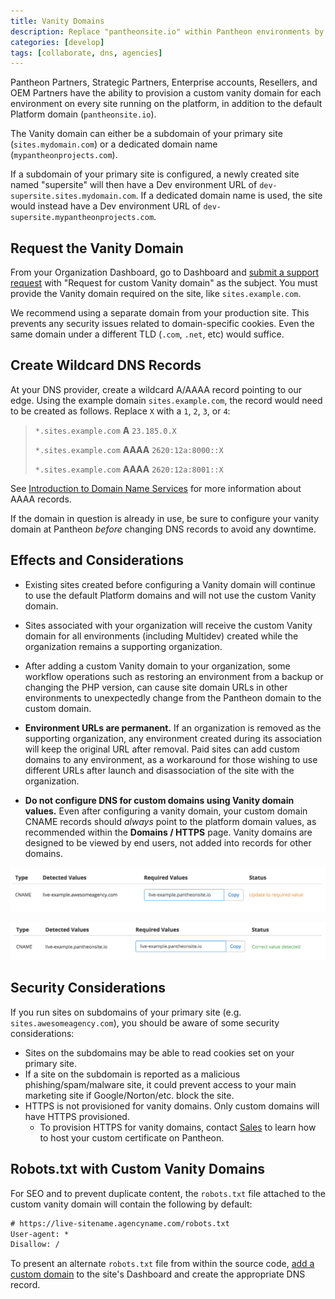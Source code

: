 ```yaml
---
title: Vanity Domains
description: Replace "pantheonsite.io" within Pantheon environments by adding a custom vanity domain.
categories: [develop]
tags: [collaborate, dns, agencies]
---
```


Pantheon Partners, Strategic Partners, Enterprise accounts, Resellers, and OEM Partners have the ability to provision a custom vanity domain for each environment on every site running on the platform, in addition to the default Platform domain (`pantheonsite.io`).

The Vanity domain can either be a subdomain of your primary site (`sites.mydomain.com`) or a dedicated domain name (`mypantheonprojects.com`).

If a subdomain of your primary site is configured, a newly created site named "supersite" will then have a Dev environment URL of `dev-supersite.sites.mydomain.com`. If a dedicated domain name is used, the site would instead have a Dev environment URL of `dev-supersite.mypantheonprojects.com`.

<Partial file="secure-only-tlds.md" />

## Request the Vanity Domain

From your Organization Dashboard, go to Dashboard and [submit a support request](/support) with "Request for custom Vanity domain" as the subject. You must provide the Vanity domain required on the site, like `sites.example.com`.

<Alert title="Note" type="info">

We recommend using a separate domain from your production site. This prevents any security issues related to domain-specific cookies. Even the same domain under a different TLD (`.com`, `.net`, etc) would suffice.

</Alert>

## Create Wildcard DNS Records

At your DNS provider, create a wildcard A/AAAA record pointing to our edge. Using the example domain `sites.example.com`, the record would need to be created as follows. Replace `X` with a `1`, `2`, `3`, or `4`:

> `*.sites.example.com` **A** `23.185.0.X`
>
> `*.sites.example.com` **AAAA** `2620:12a:8000::X`
>
> `*.sites.example.com` **AAAA** `2620:12a:8001::X`

See [Introduction to Domain Name Services](/dns/#what-are-aaaa-records-and-do-i-need-them) for more information about AAAA records.

<Alert type="info" title="Note">

If the domain in question is already in use, be sure to configure your vanity domain at Pantheon _before_ changing DNS records to avoid any downtime.

</Alert>

## Effects and Considerations

- Existing sites created before configuring a Vanity domain will continue to use the default Platform domains and will not use the custom Vanity domain.

- Sites associated with your organization will receive the custom Vanity domain for all environments (including Multidev) created while the organization remains a supporting organization.

- After adding a custom Vanity domain to your organization, some workflow operations such as restoring an environment from a backup or changing the PHP version, can cause site domain URLs in other environments to unexpectedly change from the Pantheon domain to the custom domain.

- **Environment URLs are permanent.** If an organization is removed as the supporting organization, any environment created during its association will keep the original URL after removal. Paid sites can add custom domains to any environment, as a workaround for those wishing to use different URLs after launch and disassociation of the site with the organization.

- **Do not configure DNS for custom domains using Vanity domain values.** Even after configuring a vanity domain, your custom domain CNAME records should *always* point to the platform domain values, as recommended within the **<span class="glyphicons glyphicons-global"></span> Domains / HTTPS** page. Vanity domains are designed to be viewed by end users, not added into records for other domains.

<Alert title="Incorrect DNS Configuration" type="danger" icon="remove">

![Incorrect vanity domain CNAME required DNS value](../images/dashboard/wrong-vanity-cname-dns.png)

</Alert>

<Alert title="Correct DNS Configuration" type="success" icon="check">

![Correct vanity domain CNAME required DNS value](../images/dashboard/correct-vanity-cname-dns.png)

</Alert>

## Security Considerations

If you run sites on subdomains of your primary site (e.g. `sites.awesomeagency.com`), you should be aware of some security considerations:

- Sites on the subdomains may be able to read cookies set on your primary site.
- If a site on the subdomain is reported as a malicious phishing/spam/malware site, it could prevent access to your main marketing site if Google/Norton/etc. block the site.
- HTTPS is not provisioned for vanity domains. Only custom domains will have HTTPS provisioned.
  - To provision HTTPS for vanity domains, contact [Sales](https://pantheon.io/contact-sales?docs) to learn how to host your custom certificate on Pantheon.

## Robots.txt with Custom Vanity Domains

For SEO and to prevent duplicate content, the `robots.txt` file attached to the custom vanity domain will contain the following by default:

```http:title=robots.txt
# https://live-sitename.agencyname.com/robots.txt
User-agent: *
Disallow: /
```

To present an alternate `robots.txt` file from within the source code, [add a custom domain](/guides/launch/domains) to the site's Dashboard and create the appropriate DNS record.
